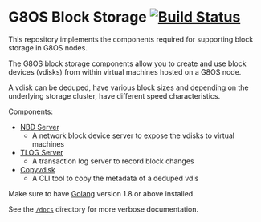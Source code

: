 # G8OS Block Storage [![Build Status](https://travis-ci.org/g8os/blockstor.svg?branch=master)](https://travis-ci.org/g8os/blockstor)

This repository implements the components required for supporting block storage in G8OS nodes.

The G8OS block storage components allow you to create and use block devices (vdisks) from within virtual machines hosted on a G8OS node.

A vdisk can be deduped, have various block sizes and depending on the underlying storage cluster, have different speed characteristics.

Components:
* [NBD Server](nbdserver/)
  - A network block device server to expose the vdisks to virtual machines
* [TLOG Server](tlog/)
  - A transaction log server to record block changes
* [Copyvdisk](cmd/copyvdisk/)
  - A CLI tool to copy the metadata of a deduped vdis

Make sure to have [Golang](https://golang.org/) version 1.8 or above installed.

See the [`/docs`](/docs) directory for more verbose documentation.
